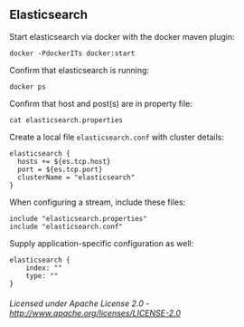 ## Elasticsearch

Start elasticsearch via docker with the docker maven plugin:

    docker -PdockerITs docker:start

Confirm that elasticsearch is running:

    docker ps

Confirm that host and post(s) are in property file:

    cat elasticsearch.properties

Create a local file `elasticsearch.conf` with cluster details:

    elasticsearch {
      hosts += ${es.tcp.host}
      port = ${es.tcp.port}
      clusterName = "elasticsearch"
    }

When configuring a stream, include these files:

    include "elasticsearch.properties"
    include "elasticsearch.conf"

Supply application-specific configuration as well:

    elasticsearch {
        index: ""
        type: ""
    }

###### Licensed under Apache License 2.0 - http://www.apache.org/licenses/LICENSE-2.0
